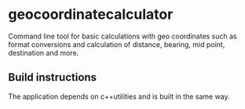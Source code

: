 # geocoordinatecalculator
Command line tool for basic calculations with geo coordinates such as format conversions
and calculation of distance, bearing, mid point, destination and more.

## Build instructions
The application depends on c++utilities and is built in the same way.
